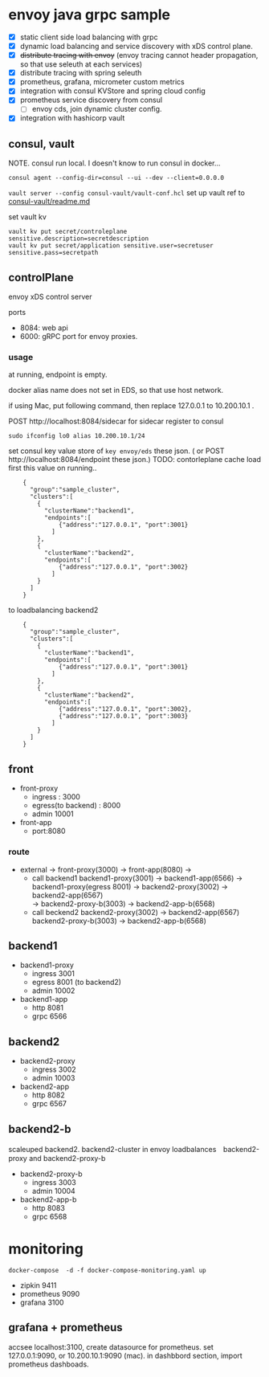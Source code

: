 # envoy java grpc sample

- [x] static client side load balancing with grpc 
- [x] dynamic load balancing and service discovery with xDS control plane.
- [x] ~~distribute tracing with envoy~~ (envoy tracing cannot header propagation, so that use seleuth at each services)
- [x] distribute tracing with spring seleuth
- [x] prometheus, grafana, micrometer custom metrics
- [x] integration with consul KVStore and spring cloud config
- [x] prometheus service discovery from consul
  - [ ] envoy cds, join dynamic cluster config.
- [x] integration with hashicorp vault

## consul, vault

NOTE. consul run local. I doesn't know to run consul in docker...

`consul agent --config-dir=consul --ui --dev --client=0.0.0.0`

`vault server --config consul-vault/vault-conf.hcl`
set up vault ref to [consul-vault/readme.md](./consul-vault/readme.md)

set vault kv

```
vault kv put secret/controleplane sensitive.description=secretdescription
vault kv put secret/application sensitive.user=secretuser sensitive.pass=secretpath
```


## controlPlane

envoy xDS control server

ports

+ 8084: web api
+ 6000: gRPC port for envoy proxies.

### usage

at running, endpoint is empty.

docker alias name does not set in EDS, so that use host network. 

if using Mac, put following command, then replace 127.0.0.1 to 10.200.10.1 .

POST http://localhost:8084/sidecar for sidecar register to consul

```
sudo ifconfig lo0 alias 10.200.10.1/24
```
set consul key value store of `key envoy/eds` these json.
( or POST http://localhost:8084/endpoint these json.)
TODO:  contorleplane cache load first this value on running..
```
    {
      "group":"sample_cluster",
      "clusters":[
        {
          "clusterName":"backend1",
          "endpoints":[
              {"address":"127.0.0.1", "port":3001}
            ]
        },
        {
          "clusterName":"backend2",
          "endpoints":[
              {"address":"127.0.0.1", "port":3002}
            ]
        }
      ]
    }
```

to loadbalancing backend2

```
    {
      "group":"sample_cluster",
      "clusters":[
        {
          "clusterName":"backend1",
          "endpoints":[
              {"address":"127.0.0.1", "port":3001}
            ]
        },
        {
          "clusterName":"backend2",
          "endpoints":[
              {"address":"127.0.0.1", "port":3002},
              {"address":"127.0.0.1", "port":3003}
            ]
        }
      ]
    }
```

## front

+ front-proxy
    + ingress : 3000
    + egress(to backend) : 8000
    + admin 10001
+ front-app
    + port:8080

### route

+ external -> front-proxy(3000) -> front-app(8080) ->
  + call backend1  backend1-proxy(3001) -> backend1-app(6566) -> backend1-proxy(egress 8001) -> backend2-proxy(3002) -> backend2-app(6567)    
                                                                                             -> backend2-proxy-b(3003) -> backend2-app-b(6568) 
  + call beckend2  backend2-proxy(3002) -> backend2-app(6567)  
                   backend2-proxy-b(3003) -> backend2-app-b(6568) 
## backend1

+ backend1-proxy
    + ingress 3001
    + egress 8001 (to backend2)
    + admin 10002
+ backend1-app
    + http 8081
    + grpc 6566


## backend2

+ backend2-proxy
    + ingress 3002
    + admin 10003
+ backend2-app
    + http 8082
    + grpc 6567

## backend2-b

scaleuped backend2.
backend2-cluster in envoy loadbalances　backend2-proxy and backend2-proxy-b

+ backend2-proxy-b
    + ingress 3003
    + admin 10004
+ backend2-app-b
    + http 8083
    + grpc 6568


# monitoring

`docker-compose  -d -f docker-compose-monitoring.yaml up`

+ zipkin 9411
+ prometheus 9090
+ grafana 3100

## grafana + prometheus

accsee localhost:3100, create datasource for prometheus.
set 127.0.0.1:9090, or 10.200.10.1:9090 (mac).
in dashbbord section, import prometheus dashboads.

